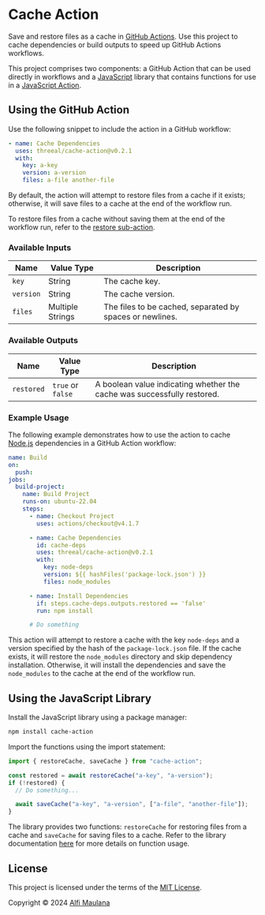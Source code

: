 # Cache Action

Save and restore files as a cache in [GitHub Actions](https://github.com/features/actions). Use this project to cache dependencies or build outputs to speed up GitHub Actions workflows.

This project comprises two components: a GitHub Action that can be used directly in workflows and a [JavaScript](https://developer.mozilla.org/en-US/docs/Web/JavaScript) library that contains functions for use in a [JavaScript Action](https://docs.github.com/en/actions/sharing-automations/creating-actions/creating-a-javascript-action).

## Using the GitHub Action

Use the following snippet to include the action in a GitHub workflow:

```yaml
- name: Cache Dependencies
  uses: threeal/cache-action@v0.2.1
  with:
    key: a-key
    version: a-version
    files: a-file another-file
```

By default, the action will attempt to restore files from a cache if it exists; otherwise, it will save files to a cache at the end of the workflow run.

To restore files from a cache without saving them at the end of the workflow run, refer to the [restore sub-action](https://github.com/threeal/cache-action/tree/v0.3.0/restore).

### Available Inputs

| Name      | Value Type       | Description                                              |
| --------- | ---------------- | -------------------------------------------------------- |
| `key`     | String           | The cache key.                                           |
| `version` | String           | The cache version.                                       |
| `files`   | Multiple Strings | The files to be cached, separated by spaces or newlines. |

### Available Outputs

| Name       | Value Type        | Description                                                             |
| ---------- | ----------------- | ----------------------------------------------------------------------- |
| `restored` | `true` or `false` | A boolean value indicating whether the cache was successfully restored. |

### Example Usage

The following example demonstrates how to use the action to cache [Node.js](https://nodejs.org/) dependencies in a GitHub Action workflow:

```yaml
name: Build
on:
  push:
jobs:
  build-project:
    name: Build Project
    runs-on: ubuntu-22.04
    steps:
      - name: Checkout Project
        uses: actions/checkout@v4.1.7

      - name: Cache Dependencies
        id: cache-deps
        uses: threeal/cache-action@v0.2.1
        with:
          key: node-deps
          version: ${{ hashFiles('package-lock.json') }}
          files: node_modules

      - name: Install Dependencies
        if: steps.cache-deps.outputs.restored == 'false'
        run: npm install

      # Do something
```

This action will attempt to restore a cache with the key `node-deps` and a version specified by the hash of the `package-lock.json` file. If the cache exists, it will restore the `node_modules` directory and skip dependency installation. Otherwise, it will install the dependencies and save the `node_modules` to the cache at the end of the workflow run.

## Using the JavaScript Library

Install the JavaScript library using a package manager:

```bash
npm install cache-action
```

Import the functions using the import statement:

```js
import { restoreCache, saveCache } from "cache-action";

const restored = await restoreCache("a-key", "a-version");
if (!restored) {
  // Do something...

  await saveCache("a-key", "a-version", ["a-file", "another-file"]);
}
```

The library provides two functions: `restoreCache` for restoring files from a cache and `saveCache` for saving files to a cache. Refer to the library documentation [here](https://threeal.github.io/cache-action/modules.html) for more details on function usage.

## License

This project is licensed under the terms of the [MIT License](./LICENSE).

Copyright © 2024 [Alfi Maulana](https://github.com/threeal)
